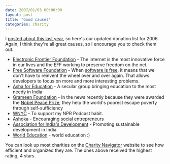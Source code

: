 ```yaml
---
date: 2007/01/03 00:00:00
layout: post
title: "Good causes"
categories: charity
---
```


I [posted about this last year](http://kurup.org/blog/2005/12/30/good-causes), so here's our updated donation list for 2006. Again, I think they're all great causes, so I encourage you to check them out.

- [Electronic Frontier Foundation](http://www.eff.org/about/) - The internet is the most innovative force in our lives and the EFF working to preserve freedom on the net.
- [Free Software Foundation](http://www.fsf.org/) - When [software is free](http://www.gnu.org/philosophy/free-sw.html), it means that we don't have to reinvent the wheel over and over again. That allows developers to focus on more and more interesting problems.
- [Asha for Education](http://www.ashanet.org/index.php?page=about-asha-mission) - A secular group bringing education to the most needy in India
- [Grameen Foundation](http://www.gfusa.org/about_us/microfinance/) - In the news recently because they were awarded the [Nobel Peace Prize](http://nobelprize.org/nobel_prizes/peace/laureates/2006/index.html), they help the world's poorest escape poverty through self-sufficiency
- [WNYC](http://www.wnyc.org/) - To support my NPR Podcast habit.
- [Ashoka](http://www.ashoka.org/) - Encouraging social entrepreneurs
- [Association for India's Development](http://sahyadri.aidindia.org/content/blogsection/3/67/) - Promoting sustainable development in India
- [World Education](http://www.worlded.org/WEIInternet/aboutus/index.cfm) - world education :)

You can look up most charities on the [Charity Navigator](http://www.charitynavigator.org/index.cfm/bay/search.fourstar.htm) website to see how efficient and organized they are. The ones above received the highest rating, 4 stars.
